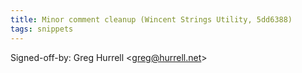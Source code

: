 ```yaml
---
title: Minor comment cleanup (Wincent Strings Utility, 5dd6388)
tags: snippets
---
```


Signed-off-by: Greg Hurrell &lt;greg@hurrell.net&gt;
